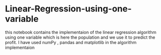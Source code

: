 # Linear-Regression-using-one-variable
this notebook contains the implementaion of the linear regression algorithm using one variable which is here the population and we use it to predict the profit.
I have used numPy , pandas and matplotlib in the algorithm implementaion
